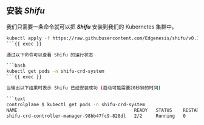 ## 安装 ***Shifu***

我们只需要一条命令就可以把 ***Shifu*** 安装到我们的 Kubernetes 集群中。

```bash
kubectl apply -f https://raw.githubusercontent.com/Edgenesis/shifu/v0.10.0/pkg/k8s/crd/install/shifu_install.yml
```{{ exec }}

通过以下命令可以查看 Shifu 的运行状态

```bash
kubectl get pods -n shifu-crd-system 
```{{ exec }}

当输出以下结果时表示 Shifu 已经安装成功 (启动可能需要20秒钟的时间)

```text
controlplane $ kubectl get pods -n shifu-crd-system 
NAME                                           READY   STATUS    RESTARTS   AGE
shifu-crd-controller-manager-98bb47fc9-828dl   2/2     Running   0          22s
```
